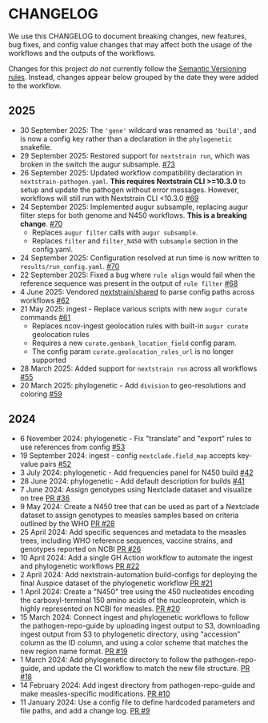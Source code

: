 # CHANGELOG

We use this CHANGELOG to document breaking changes, new features, bug fixes,
and config value changes that may affect both the usage of the workflows and
the outputs of the workflows.

Changes for this project _do not_ currently follow the [Semantic Versioning rules](https://semver.org/spec/v2.0.0.html).
Instead, changes appear below grouped by the date they were added to the workflow.

## 2025
* 30 September 2025: The `'gene'` wildcard was renamed as `'build'`, and is now a config key rather than a declaration in the `phylogenetic` snakefile.
* 29 September 2025: Restored support for `nextstrain run`, which was broken in the switch the augur subsample. [#73][]
* 26 September 2025: Updated workflow compatibility declaration in `nextstrain-pathogen.yaml`.
  **This requires Nextstrain CLI >=10.3.0** to setup and update the pathogen without error messages.
  However, workflows will still run with Nextstrain CLI <10.3.0 [#69][]
* 24 September 2025: Implemented augur subsample, replacing augur filter steps for both genome and N450 workflows. **This is a breaking change**. [#70][]
    - Replaces `augur filter` calls with `augur subsample`.
    - Replaces `filter` and `filter_N450` with `subsample` section in the config.yaml.
* 24 September 2025: Configuration resolved at run time is now written to `results/run_config.yaml`. [#70][]
* 22 September 2025: Fixed a bug where `rule align` would fail when the reference sequence was present in the output of `rule filter` [#68][]
* 4 June 2025: Vendored [nextstrain/shared][] to parse config paths across workflows [#62][]
* 21 May 2025: ingest - Replace various scripts with new `augur curate` commands [#61][]
    - Replaces ncov-ingest geolocation rules with built-in `augur curate` geolocation rules
    - Requires a new `curate.genbank_location_field` config param.
    - The config param `curate.geolocation_rules_url` is no longer supported
* 28 March 2025: Added support for `nextstrain run` across all workflows [#55][]
* 20 March 2025: phylogenetic - Add `division` to geo-resolutions and coloring [#59][]

[#55]: https://github.com/nextstrain/measles/pull/55
[#59]: https://github.com/nextstrain/measles/pull/59
[#61]: https://github.com/nextstrain/measles/pull/61
[#62]: https://github.com/nextstrain/measles/pull/62
[#68]: https://github.com/nextstrain/measles/pull/68
[#69]: https://github.com/nextstrain/measles/pull/69
[#70]: https://github.com/nextstrain/measles/pull/70
[#73]: https://github.com/nextstrain/measles/issues/73
[nextstrain/shared]: https://github.com/nextstrain/shared

## 2024

* 6 November 2024: phylogenetic - Fix "translate" and "export" rules to use references from config [#53][]
* 19 September 2024: ingest - config `nextclade.field_map` accepts key-value pairs [#52][]
* 3 July 2024: phylogenetic - Add frequencies panel for N450 build [#42][]
* 28 June 2024: phylogenetic - Add default description for builds [#41][]
* 7 June 2024: Assign genotypes using Nextclade dataset and visualize on tree [PR #36](https://github.com/nextstrain/measles/pull/36)
* 9 May 2024: Create a N450 tree that can be used as part of a Nextclade dataset to assign genotypes to measles samples based on criteria outlined by the WHO [PR #28](https://github.com/nextstrain/measles/pull/28)
* 25 April 2024: Add specific sequences and metadata to the measles trees, including WHO reference sequences, vaccine strains, and genotypes reported on NCBI [PR #26](https://github.com/nextstrain/measles/pull/26)
* 10 April 2024: Add a single GH Action workflow to automate the ingest and phylogenetic workflows [PR #22](https://github.com/nextstrain/measles/pull/22)
* 2 April 2024: Add nextstrain-automation build-configs for deploying the final Auspice dataset of the phylogenetic workflow [PR #21](https://github.com/nextstrain/measles/pull/21)
* 1 April 2024: Create a "N450" tree using the 450 nucleotides encoding the carboxyl-terminal 150 amino acids of the nucleoprotein, which is highly represented on NCBI for measles. [PR #20](https://github.com/nextstrain/measles/pull/20)
* 15 March 2024: Connect ingest and phylogenetic workflows to follow the pathogen-repo-guide by uploading ingest output to S3, downloading ingest output from S3 to phylogenetic directory, using "accession" column as the ID column, and using a color scheme that matches the new region name format. [PR #19](https://github.com/nextstrain/measles/pull/19)
* 1 March 2024: Add phylogenetic directory to follow the pathogen-repo-guide, and update the CI workflow to match the new file structure. [PR #18](https://github.com/nextstrain/measles/pull/18)
* 14 February 2024: Add ingest directory from pathogen-repo-guide and make measles-specific modifications. [PR #10](https://github.com/nextstrain/measles/pull/10)
* 11 January 2024: Use a config file to define hardcoded parameters and file paths, and add a change log. [PR #9](https://github.com/nextstrain/measles/pull/9)

[#41]: https://github.com/nextstrain/measles/pull/41
[#42]: https://github.com/nextstrain/measles/pull/42
[#52]: https://github.com/nextstrain/measles/pull/52
[#53]: https://github.com/nextstrain/measles/pull/53

